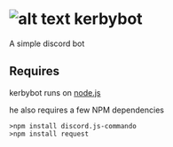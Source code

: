 # ![alt text](http://i.imgur.com/pzqbfwR.png "kerbybot") kerbybot
A simple discord bot

## Requires
kerbybot runs on [node.js](https://nodejs.org/en/)

he also requires a few NPM dependencies
```
>npm install discord.js-commando
>npm install request
```
